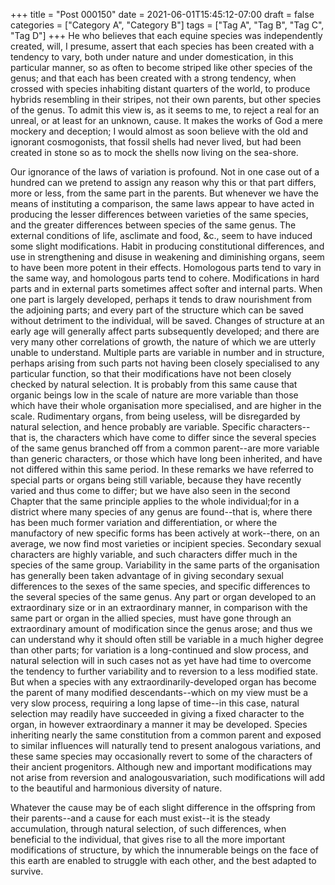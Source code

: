 +++
title = "Post 000150"
date = 2021-06-01T15:45:12-07:00
draft = false
categories = ["Category A", "Category B"]
tags = ["Tag A", "Tag B", "Tag C", "Tag D"]
+++
He who believes that each equine species was independently created, will, I presume, assert that each species has been created with a tendency to vary, both under nature and under domestication, in this particular manner, so as often to become striped like other species of the genus; and that each has been created with a strong tendency, when crossed with species inhabiting distant quarters of the world, to produce hybrids resembling in their stripes, not their own parents, but other species of the genus. To admit this view is, as it seems to me, to reject a real for an unreal, or at least for an unknown, cause. It makes the works of God a mere mockery and deception; I would almost as soon believe with the old and ignorant cosmogonists, that fossil shells had never lived, but had been created in stone so as to mock the shells now living on the sea-shore.

Our ignorance of the laws of variation is profound. Not in one case out of a hundred can we pretend to assign any reason why this or that part differs, more or less, from the same part in the parents. But whenever we have the means of instituting a comparison, the same laws appear to have acted in producing the lesser differences between varieties of the same species, and the greater differences between species of the same genus. The external conditions of life, asclimate and food, &c., seem to have induced some slight modifications. Habit in producing constitutional differences, and use in strengthening and disuse in weakening and diminishing organs, seem to have been more potent in their effects. Homologous parts tend to vary in the same way, and homologous parts tend to cohere. Modifications in hard parts and in external parts sometimes affect softer and internal parts. When one part is largely developed, perhaps it tends to draw nourishment from the adjoining parts; and every part of the structure which can be saved without detriment to the individual, will be saved. Changes of structure at an early age will generally affect parts subsequently developed; and there are very many other correlations of growth, the nature of which we are utterly unable to understand. Multiple parts are variable in number and in structure, perhaps arising from such parts not having been closely specialised to any particular function, so that their modifications have not been closely checked by natural selection. It is probably from this same cause that organic beings low in the scale of nature are more variable than those which have their whole organisation more specialised, and are higher in the scale. Rudimentary organs, from being useless, will be disregarded by natural selection, and hence probably are variable. Specific characters--that is, the characters which have come to differ since the several species of the same genus branched off from a common parent--are more variable than generic characters, or those which have long been inherited, and have not differed within this same period. In these remarks we have referred to special parts or organs being still variable, because they have recently varied and thus come to differ; but we have also seen in the second Chapter that the same principle applies to the whole individual;for in a district where many species of any genus are found--that is, where there has been much former variation and differentiation, or where the manufactory of new specific forms has been actively at work--there, on an average, we now find most varieties or incipient species. Secondary sexual characters are highly variable, and such characters differ much in the species of the same group. Variability in the same parts of the organisation has generally been taken advantage of in giving secondary sexual differences to the sexes of the same species, and specific differences to the several species of the same genus. Any part or organ developed to an extraordinary size or in an extraordinary manner, in comparison with the same part or organ in the allied species, must have gone through an extraordinary amount of modification since the genus arose; and thus we can understand why it should often still be variable in a much higher degree than other parts; for variation is a long-continued and slow process, and natural selection will in such cases not as yet have had time to overcome the tendency to further variability and to reversion to a less modified state. But when a species with any extraordinarily-developed organ has become the parent of many modified descendants--which on my view must be a very slow process, requiring a long lapse of time--in this case, natural selection may readily have succeeded in giving a fixed character to the organ, in however extraordinary a manner it may be developed. Species inheriting nearly the same constitution from a common parent and exposed to similar influences will naturally tend to present analogous variations, and these same species may occasionally revert to some of the characters of their ancient progenitors. Although new and important modifications may not arise from reversion and analogousvariation, such modifications will add to the beautiful and harmonious diversity of nature.

Whatever the cause may be of each slight difference in the offspring from their parents--and a cause for each must exist--it is the steady accumulation, through natural selection, of such differences, when beneficial to the individual, that gives rise to all the more important modifications of structure, by which the innumerable beings on the face of this earth are enabled to struggle with each other, and the best adapted to survive.
